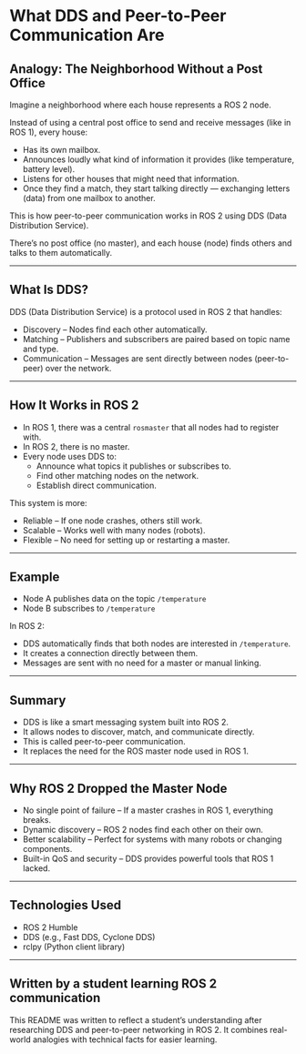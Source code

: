 # What DDS and Peer-to-Peer Communication Are

## Analogy: The Neighborhood Without a Post Office

Imagine a neighborhood where each house represents a ROS 2 node.

Instead of using a central post office to send and receive messages (like in ROS 1), every house:

- Has its own mailbox.
- Announces loudly what kind of information it provides (like temperature, battery level).
- Listens for other houses that might need that information.
- Once they find a match, they start talking directly — exchanging letters (data) from one mailbox to another.

This is how peer-to-peer communication works in ROS 2 using DDS (Data Distribution Service).

There’s no post office (no master), and each house (node) finds others and talks to them automatically.

---

## What Is DDS?

DDS (Data Distribution Service) is a protocol used in ROS 2 that handles:

- Discovery – Nodes find each other automatically.
- Matching – Publishers and subscribers are paired based on topic name and type.
- Communication – Messages are sent directly between nodes (peer-to-peer) over the network.

---

## How It Works in ROS 2

- In ROS 1, there was a central `rosmaster` that all nodes had to register with.
- In ROS 2, there is no master.
- Every node uses DDS to:
  - Announce what topics it publishes or subscribes to.
  - Find other matching nodes on the network.
  - Establish direct communication.

This system is more:
- Reliable – If one node crashes, others still work.
- Scalable – Works well with many nodes (robots).
- Flexible – No need for setting up or restarting a master.

---

## Example

- Node A publishes data on the topic `/temperature`
- Node B subscribes to `/temperature`

In ROS 2:
- DDS automatically finds that both nodes are interested in `/temperature`.
- It creates a connection directly between them.
- Messages are sent with no need for a master or manual linking.

---

## Summary

- DDS is like a smart messaging system built into ROS 2.
- It allows nodes to discover, match, and communicate directly.
- This is called peer-to-peer communication.
- It replaces the need for the ROS master node used in ROS 1.

---

## Why ROS 2 Dropped the Master Node

- No single point of failure – If a master crashes in ROS 1, everything breaks.
- Dynamic discovery – ROS 2 nodes find each other on their own.
- Better scalability – Perfect for systems with many robots or changing components.
- Built-in QoS and security – DDS provides powerful tools that ROS 1 lacked.

---

## Technologies Used

- ROS 2 Humble
- DDS (e.g., Fast DDS, Cyclone DDS)
- rclpy (Python client library)

---

## Written by a student learning ROS 2 communication

This README was written to reflect a student’s understanding after researching DDS and peer-to-peer networking in ROS 2. It combines real-world analogies with technical facts for easier learning.
